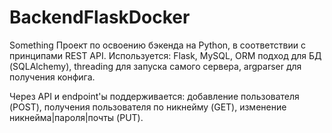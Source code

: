 # BackendFlaskDocker
Something
Проект по освоению бэкенда на Python, в соответствии с принципами REST API. Используется: Flask, MySQL, ORM подход для БД (SQLAlchemy), 
threading для запуска самого сервера, argparser для получения конфига.

Через API и endpoint'ы поддерживается: добавление пользователя (POST), получения пользователя по никнейму (GET), изменение никнейма|пароля|почты (PUT). 
